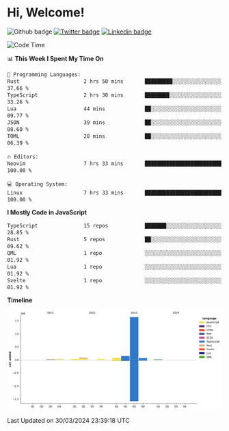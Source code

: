   # Hi, Welcome!
  ![Github badge](https://img.shields.io/github/followers/kraken-afk.svg?style=social&label=Follow&maxAge=2592000)
  [![Twitter badge](https://img.shields.io/badge/-Twitter-00acee?style=flat-square&logo=Twitter&logoColor=white)](https://twitter.com/trshppl)
  [![Linkedin badge](https://img.shields.io/badge/LinkedIn-0077B5?style=flat-square&logo=linkedin&logoColor=white)](https://www.linkedin.com/in/noveanrer)


  <!--START_SECTION:waka-->
![Code Time](http://img.shields.io/badge/Code%20Time-123%20hrs%2054%20mins-blue)

📊 **This Week I Spent My Time On**

```text
💬 Programming Languages:
Rust                     2 hrs 50 mins       █████████░░░░░░░░░░░░░░░░   37.66 %
TypeScript               2 hrs 30 mins       ████████░░░░░░░░░░░░░░░░░   33.26 %
Lua                      44 mins             ██░░░░░░░░░░░░░░░░░░░░░░░   09.77 %
JSON                     39 mins             ██░░░░░░░░░░░░░░░░░░░░░░░   08.60 %
TOML                     28 mins             ██░░░░░░░░░░░░░░░░░░░░░░░   06.39 %

🔥 Editors:
Neovim                   7 hrs 33 mins       █████████████████████████   100.00 %

💻 Operating System:
Linux                    7 hrs 33 mins       █████████████████████████   100.00 %
```

**I Mostly Code in JavaScript**

```text
TypeScript               15 repos            ███████░░░░░░░░░░░░░░░░░░   28.85 %
Rust                     5 repos             ██░░░░░░░░░░░░░░░░░░░░░░░   09.62 %
QML                      1 repo              ░░░░░░░░░░░░░░░░░░░░░░░░░   01.92 %
Lua                      1 repo              ░░░░░░░░░░░░░░░░░░░░░░░░░   01.92 %
Svelte                   1 repo              ░░░░░░░░░░░░░░░░░░░░░░░░░   01.92 %
```



**Timeline**

![Lines of Code chart](https://raw.githubusercontent.com/kraken-afk/kraken-afk/main/assets/bar_graph.png)


 Last Updated on 30/03/2024 23:39:18 UTC
<!--END_SECTION:waka-->
</div>
<br />